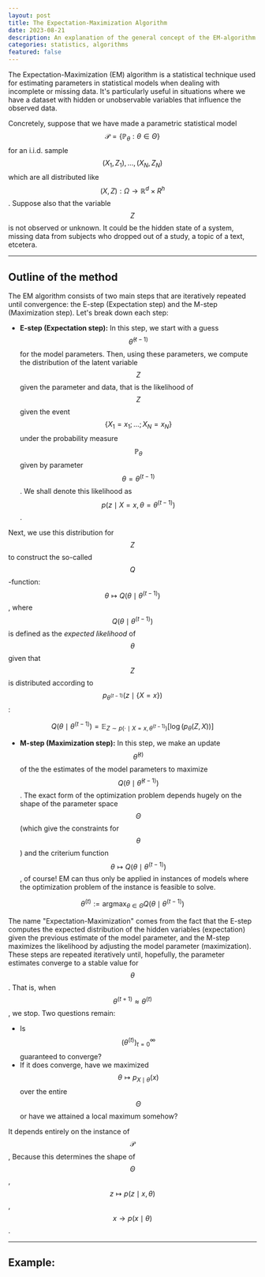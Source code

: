 ```yaml
---
layout: post
title: The Expectation-Maximization Algorithm
date: 2023-08-21 
description: An explanation of the general concept of the EM-algorithm with an example application in Gaussian Mixture Models
categories: statistics, algorithms
featured: false
---
```


The Expectation-Maximization (EM) algorithm is a statistical technique used for estimating parameters in statistical models when dealing with incomplete or missing data. It's particularly useful in situations where we have a dataset with hidden or unobservable variables that influence the observed data.

Concretely, suppose that we have made a parametric statistical model $$\mathcal P = \{\mathbb P_\theta : \theta \in \Theta \}$$ for an i.i.d. sample $$(X_1,Z_1), ... , (X_N,Z_N)$$ which are all distributed like $$(X,Z) : \Omega \rightarrow \mathbb R ^d \times R^h$$. Suppose also that the variable $$Z$$ is not observed or unknown. It could be the hidden state of a system, missing data from subjects who dropped out of a study, a topic of a text, etcetera.

---
## Outline of the method

The EM algorithm consists of two main steps that are iteratively repeated until convergence: the E-step (Expectation step) and the M-step (Maximization step). Let's break down each step:

 - **E-step (Expectation step):**
In this step, we start with a guess $$\hat\theta^{(t-1)}$$ for the model parameters. Then, using these parameters, we compute the distribution of the latent variable $$Z$$ given the parameter and data, that is the likelihood of $$Z$$ given the event $$\{X_1=x_1; ... ; X_N = x_N\}$$ under the probability measure $$\mathbb P _\theta$$ given by parameter $$\theta = \theta^{(t-1)}$$. We shall denote this likelihood as $$p(z\mid X=x, \theta = \theta^{(t-1)})$$.

Next, we use this distribution for $$Z$$ to construct the so-called $$Q$$-function: $$\theta \mapsto Q(\theta\mid \theta^{(t-1)})$$, where $$Q(\theta \mid \theta^{(t-1)})$$ is defined as the *expected likelihood* of $$\theta$$ given that $$Z$$ is distributed according to $$p_{\theta^{(t-1)}}(z \mid \{X = x\})$$:

$$ Q(\theta\mid \theta^{(t-1)}) = \mathbb E _{Z \sim p(\cdot \mid X = x, \theta^{(t-1)})} [\log (p_\theta (Z,X)) ] $$

- **M-step (Maximization step):**
In this step, we make an update $$\hat\theta^{(t)}$$ of the the estimates of the model parameters to maximize $$Q(\theta\mid \hat\theta^{(t-1)})$$. The exact form of the optimization problem depends hugely on the shape of the parameter space $$\Theta$$ (which give the constraints for $$\theta$$) and the criterium function $$\theta \mapsto Q(\theta\mid\theta^{(t-1)})$$, of course! EM can thus only be applied in instances of models where the optimization problem of the instance is feasible to solve.

$$\theta^{(t)} := \text{arg}\max_{\theta\in \Theta} Q(\theta \mid \theta^{(t-1)})$$

The name "Expectation-Maximization" comes from the fact that the E-step computes the expected distribution of the hidden variables (expectation) given the previous estimate of the model parameter, and the M-step maximizes the likelihood by adjusting the model parameter (maximization). These steps are repeated iteratively until, hopefully, the parameter estimates converge to a stable value for $$\theta$$. That is, when $$\theta^{(t+1)}\approx \theta^{(t)}$$, we stop. Two questions remain:

 - Is $$(\theta^{(t)})_{t= 0} ^\infty$$ guaranteed to converge?
 - If it does converge, have we maximized $$\theta \mapsto p _{X\mid\theta} (x)$$ over the entire $$\Theta$$ or have we attained a local maximum somehow?

It depends entirely on the instance of $$\mathcal P$$, Because this determines the shape of $$\Theta$$, $$z\mapsto p(z\mid x,\theta)$$, $$x\rightarrow p(x \mid \theta)$$. 

---

## Example: